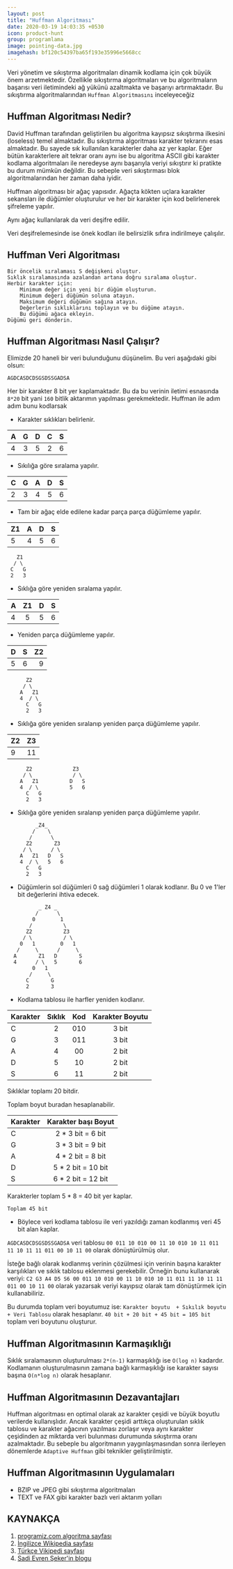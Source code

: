 ```yaml
---
layout: post
title: "Huffman Algoritması"
date: 2020-03-19 14:03:35 +0530
icon: product-hunt
group: programlama
image: pointing-data.jpg
imagehash: bf120c54397ba65f193e35996e5668cc
---
```


Veri yönetim ve sıkıştırma algoritmaları dinamik kodlama için çok büyük önem arzetmektedir. Özellikle sıkıştırma algoritmaları ve bu algoritmaların başarısı veri iletimindeki ağ yükünü azaltmakta ve başarıyı artırmaktadır. Bu sıkıştırma algoritmalarından `Huffman Algoritmasını` inceleyeceğiz


Huffman Algoritması Nedir?
--------------------------

David Huffman tarafından geliştirilen bu algoritma kayıpsız sıkıştırma ilkesini (loseless) temel almaktadır. Bu sıkıştırma algoritması karakter tekrarını esas almaktadır. Bu sayede sık kullanılan karakterler daha az yer kaplar. Eğer bütün karakterlere ait tekrar oranı aynı ise bu algoritma ASCII gibi karakter kodlama algoritmaları ile neredeyse aynı başarıyla veriyi sıkıştırır ki pratikte bu durum mümkün değildir. Bu sebeple veri sıkıştırması blok algoritmalarından her zaman daha iyidir.

Huffman algoritması bir ağaç yapısıdır. Ağaçta kökten uçlara karakter sekansları ile düğümler oluşturulur ve her bir karakter için kod belirlenerek şifreleme yapılır.

Aynı ağaç kullanılarak da veri deşifre edilir.

Veri deşifrelemesinde ise önek kodları ile belirsizlik sıfıra indirilmeye çalışılır.

Huffman Veri Algoritması
------------------------

```
Bir öncelik sıralaması S değişkeni oluştur.
Sıklık sıralamasında azalandan artana doğru sıralama oluştur.
Herbir karakter için:
	Minimum değer için yeni bir düğüm oluşturun.
	Minimum değeri düğümün soluna atayın.
	Maksimum değeri düğümün sağına atayın.
	Değerlerin sıklıklarını toplayın ve bu düğüme atayın.
	Bu düğümü ağaca ekleyin.
Düğümü geri dönderin.
```

Huffman Algoritması Nasıl Çalışır?
----------------------------------

Elimizde 20 haneli bir veri bulunduğunu düşünelim. Bu veri aşağıdaki gibi olsun:

```
AGDCASDCDSGSDSSGADSA
```

Her bir karakter 8 bit yer kaplamaktadır. Bu da bu verinin iletimi esnasında `8*20` bit yani `160` bitlik aktarımın yapılması gerekmektedir. Huffman ile adım adım bunu kodlarsak

* Karakter sıklıkları belirlenir.

|   A   |   G   |   D   |   C   |   S   |
| :---- | :---: | :---: | :---: | ----: |
|   4   |   3   |   5   |   2   |   6   |

* Sıkılığa göre sıralama yapılır.

|   C   |   G   |   A   |   D   |   S   |
| :---- | :---: | :---: | :---: | ----: |
|   2   |   3   |   4   |   5   |   6   |

* Tam bir ağaç elde edilene kadar parça parça düğümleme yapılır.


|   Z1  |   A   |   D   |   S   |
| :---- | :---: | :---: | ----: |
|   5   |   4   |   5   |   6   |


```
   Z1
  / \
 C   G
 2   3
```

- Sıklığa göre yeniden sıralama yapılır.

|   A   |   Z1  |   D   |   S   |
| :---- | :---: | :---: | ----: |
|   4   |   5   |   5   |   6   |

- Yeniden parça düğümleme yapılır.

|   D   |   S   |   Z2  |
| :---- | :---: | ----: |
|   5   |   6   |   9   |


```
      Z2
     / \
    A   Z1   
    4  / \  
      C   G
      2   3
```

- Sıklığa göre yeniden sıralanıp yeniden parça düğümleme yapılır.

|   Z2  |   Z3  |
| :---- | ----: |
|   9   |   11  |


```         
      Z2             Z3    
     / \             / \
    A   Z1          D   S
    4  / \          5   6
      C   G
      2   3
```

- Sıklığa göre yeniden sıralanıp yeniden parça düğümleme yapılır.

```
         _Z4_
        /    \
       /      \
      Z2       Z3  
     / \      / \
    A   Z1   D   S
    4  / \   5   6
      C   G
      2   3
```

* Düğümlerin sol düğümleri 0 sağ düğümleri 1 olarak kodlanır. Bu 0 ve 1'ler bit değerlerini ihtiva edecek.

```
          _ Z4 _
         /      \
        0        1
       /          \
      Z2          Z3  
     / \          / \
    0   1        0   1
   /     \      /     \
  A       Z1   D       S
  4      / \   5       6
        0   1
       /     \
      C       G
      2       3

```

* Kodlama tablosu ile harfler yeniden kodlanır.

| Karakter | Sıklık | Kod |   Karakter Boyutu   |
| :------- | :----: | :-: | :-----------------: |
|    C     |    2   | 010 |     3 bit           |
|    G     |    3   | 011 |     3 bit           |
|    A     |    4   | 00  |     2 bit           |
|    D     |    5   | 10  |     2 bit           |
|    S     |    6   | 11  |     2 bit           |

Sıklıklar toplamı 20 bitdir.

Toplam boyut buradan hesaplanabilir.

| Karakter |   Karakter başı Boyut  |
| :------- | :--------------------: |
|    C     |  2  *  3 bit = 6 bit   |
|    G     |  3  *  3 bit = 9 bit   |
|    A     |  4  *  2 bit = 8 bit   |
|    D     |  5  *  2 bit = 10 bit  |
|    S     |  6  *  2 bit = 12 bit  |

Karakterler toplam 5 * 8 = 40 bit yer kaplar.

`Toplam 45 bit`

* Böylece veri kodlama tablosu ile veri yazıldığı zaman kodlanmış veri 45 bit alan kaplar.

`AGDCASDCDSGSDSSGADSA` veri tablosu `00 011 10 010 00 11 10 010 10 11 011 11 10 11 11 011 00 10 11 00` olarak dönüştürülmüş olur.

İsteğe bağlı olarak kodlanmış verinin çözülmesi için verinin başına karakter karşılıkları ve sıklık tablosu eklenmesi gerekebilir.
Örneğin bunu kullanarak veriyi: `C2 G3 A4 D5 S6 00 011 10 010 00 11 10 010 10 11 011 11 10 11 11 011 00 10 11 00` olarak yazarsak veriyi kayıpsız olarak tam dönüştürmek için kullanabiliriz.

Bu durumda toplam veri boyutumuz ise: `Karakter boyutu  + Sıkılık boyutu + Veri Tablosu` olarak hesaplanır. `40 bit + 20 bit + 45 bit = 105 bit` toplam veri boyutunu oluşturur.

Huffman Algoritmasının Karmaşıklığı
-----------------------------------

Sıklık sıralamasının oluşturulması `2*(n-1)` karmaşıklığı ise `O(log n)` kadardır.
Kodlamanın oluşturulmasının zamana bağlı karmaşıklığı ise  karakter sayısı başına `O(n*log n)` olarak hesaplanır.

Huffman Algoritmasının Dezavantajları
-------------------------------------

Huffman algoritması en optimal olarak az karakter çeşidi ve büyük boyutlu verilerde kullanışlıdır. Ancak karakter çeşidi arttıkça oluşturulan sıklık tablosu ve karakter ağacının yazılması zorlaşır veya aynı karakter çeşidinden az miktarda veri bulunması durumunda sıkıştırma oranı azalmaktadır. Bu sebeple bu algoritmanın yaygınlaşmasından sonra ilerleyen dönemlerde `Adaptive Huffman` gibi teknikler geliştirilmiştir.


Huffman Algoritmasının Uygulamaları
-----------------------------------
* BZIP ve JPEG gibi sıkıştırma algoritmaları
* TEXT ve FAX gibi karakter bazlı veri aktarım yolları

## KAYNAKÇA

1. [programiz.com algoritma sayfası](https://www.programiz.com/dsa/huffman-coding)
2. [İngilizce Wikipedia sayfası](https://en.wikipedia.org/wiki/Huffman_coding)
3. [Türkçe Vikipedi sayfası](https://tr.wikipedia.org/wiki/Huffman_kodu)
4. [Sadi Evren Şeker'in blogu](http://bilgisayarkavramlari.sadievrenseker.com/2009/02/25/huffman-kodlamasi-huffman-encoding/)
